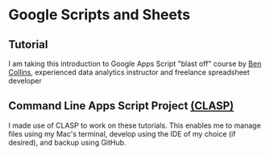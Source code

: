 # Google Scripts and Sheets

## Tutorial
I am taking this introduction to Google Apps Script "blast off" course by [Ben Collins](https://courses.benlcollins.com/p/apps-script-blastoff), experienced data analytics instructor and freelance spreadsheet developer

## Command Line Apps Script Project [(CLASP)](https://github.com/google/clasp#status)
I made use of CLASP to work on these tutorials. This enables me to manage files using my Mac's terminal, develop using the IDE of my choice (if desired), and backup using GitHub.
